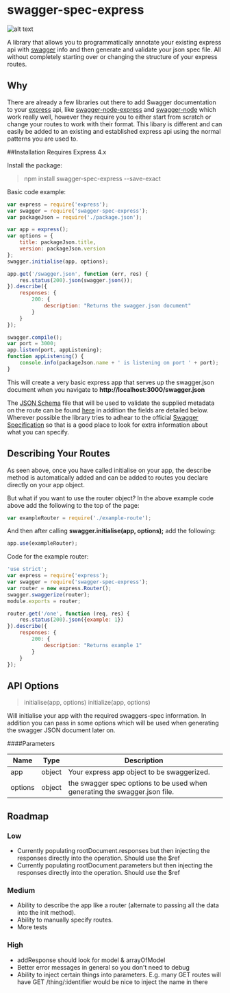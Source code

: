 # swagger-spec-express
![alt text](https://api.travis-ci.org/eXigentCoder/swagger-spec-express.svg "Build Status")

A library that allows you to programmatically annotate your existing express api with [swagger](http://swagger.io/) info and then generate and validate your json spec file. All without completely starting over or changing the structure of your express routes.

## Why
There are already a few libraries out there to add Swagger documentation to your [express](https://expressjs.com/) api, like [swagger-node-express](https://www.npmjs.com/package/swagger-node-express) and [swagger-node](https://github.com/swagger-api/swagger-node) which work really well, however they require you to either start from scratch or change your routes to work with their format. This libary is different and can easily be added to an existing and established express api using the normal patterns you are used to.

##Installation
Requires Express 4.x

Install the package:
> npm install swagger-spec-express --save-exact

Basic code example:

```javascript
var express = require('express');
var swagger = require('swagger-spec-express');
var packageJson = require('./package.json');

var app = express();
var options = {
    title: packageJson.title,
    version: packageJson.version
};
swagger.initialise(app, options);

app.get('/swagger.json', function (err, res) {
    res.status(200).json(swagger.json());
}).describe({
    responses: {
        200: {
            description: "Returns the swagger.json document"
        }
    }
});

swagger.compile();
var port = 3000;
app.listen(port, appListening);
function appListening() {
    console.info(packageJson.name + ' is listening on port ' + port);
}
```

This will create a very basic express app that serves up the swagger.json document when you navigate to **http://localhost:3000/swagger.json**

The [JSON Schema](http://json-schema.org/) file that will be used to validate the supplied
metadata on the route can be found [here](https://raw.githubusercontent.com/eXigentCoder/swagger-spec-express/master/lib/schemas/meta-data.json) in addition the fields are detailed below. Wherever possible the library tries to adhear to the official [Swagger Specification](http://swagger.io/specification/) so that is a good place to look for extra information about what you can specify.

## Describing Your Routes
As seen above, once you have called initialise on your app, the describe method is automatically added and can be added to routes you declare directly on your app object.

But what if you want to use the router object? In the above example code above add the following to the top of the page:

```javascript
var exampleRouter = require('./example-route');
```

And then after calling **swagger.initialise(app, options);** add the following:

```javascript
app.use(exampleRouter);
```

Code for the example router:

```javascript
'use strict';
var express = require('express');
var swagger = require('swagger-spec-express');
var router = new express.Router();
swagger.swaggerize(router);
module.exports = router;

router.get('/one', function (req, res) {
    res.status(200).json({example: 1})
}).describe({
    responses: {
        200: {
            description: "Returns example 1"
        }
    }
});
```

## API Options

> initialise(app, options)
> initialize(app, options)

Will initialise your app with the required swaggers-spec information. In addition you can pass in some options which will be used when generating the swagger JSON document later on.

####Parameters

Name | Type | Description
--- | --- | ---
app | object | Your express app object to be swaggerized.
options | object | the swagger spec options to be used when generating the swagger.json file.

## Roadmap
### Low
- Currently populating rootDocument.responses but then injecting the responses directly into the operation. Should use the $ref
- Currently populating rootDocument.parameters but then injecting the responses directly into the operation. Should use the $ref
### Medium
- Ability to describe the app like a router (alternate to passing all the data into the init method).
- Ability to manually specify routes.
- More tests
### High
- addResponse should look for model & arrayOfModel
- Better error messages in general so you don't need to debug
- Ability to inject certain things into parameters. E.g. many GET routes will have GET /thing/:identifier would be nice to inject the name in there